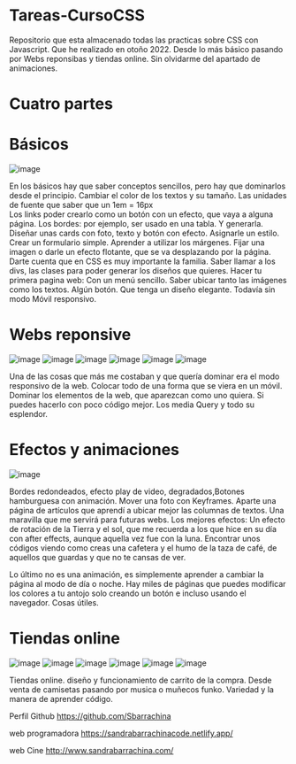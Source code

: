 # Tareas-CursoCSS
Repositorio que esta almacenado todas las practicas sobre CSS  con Javascript. Que he realizado en otoño 2022. 
Desde lo más básico pasando por Webs reponsibas y tiendas online. Sin olvidarme del apartado de animaciones. 

# Cuatro partes 

# Básicos 

![image](https://user-images.githubusercontent.com/92207940/204569449-07cb9df3-3948-48bc-9839-7fdabe0249f3.png)

En los básicos hay que saber conceptos sencillos, pero hay que dominarlos desde el principio. Cambiar el color de los textos y su tamaño. Las unidades de fuente que saber que un 1em = 16px  
Los links poder crearlo como un botón con un efecto, que vaya a alguna página.
Los bordes:  por ejemplo, ser usado en una tabla. Y generarla. 
Diseñar unas cards con foto, texto y botón con efecto. Asignarle un estilo. Crear un formulario simple. Aprender a utilizar los márgenes. 
Fijar una imagen o darle un efecto flotante, que se va desplazando por la página.
Darte cuenta que en CSS es muy importante la familia. Saber llamar a los divs, las clases para poder generar los diseños que quieres. 
Hacer tu primera pagina web: 
Con un menú sencillo. Saber ubicar tanto las imágenes como los textos.
Algún botón. Que tenga un diseño elegante.  Todavía sin modo Móvil responsivo. 


# Webs reponsive 

![image](https://user-images.githubusercontent.com/92207940/204569628-41a67471-5505-455b-a801-f91adab4bd43.png)
![image](https://user-images.githubusercontent.com/92207940/204569684-d49e2638-74c9-4fb3-8739-e1d251d86e76.png)
![image](https://user-images.githubusercontent.com/92207940/204569739-fb8f2974-89fc-461d-bba2-53b17b35fe13.png)
![image](https://user-images.githubusercontent.com/92207940/204569761-2a471f68-db48-42e5-a36f-d2690ae96d28.png)
![image](https://user-images.githubusercontent.com/92207940/204569828-bc72c75c-a1ee-40e2-b997-1c7a6d0aff5e.png)
![image](https://user-images.githubusercontent.com/92207940/204569889-3531e638-5d53-4885-a80c-8db9fb8f60ff.png)

Una de las cosas que más me costaban y que quería dominar era el modo responsivo de la web.  Colocar todo de una forma que se viera en un móvil. 
Dominar los elementos de la web, que aparezcan como uno quiera. Si puedes hacerlo con poco código mejor. Los media Query y todo su esplendor.


# Efectos y animaciones

![image](https://user-images.githubusercontent.com/92207940/204570007-25418603-45a8-432a-801d-a133a99d545f.png)

Bordes redondeados, efecto play de video, degradados,Botones hamburguesa con animación. Mover una foto con Keyframes. 
Aparte una página de artículos que aprendí a ubicar mejor las columnas de textos. Una maravilla que me servirá para futuras webs. 
Los mejores efectos: Un efecto de rotación de la  Tierra y el sol, que me recuerda a los que hice en su día con after effects, aunque aquella vez fue con la luna.  Encontrar unos códigos viendo como creas una cafetera y el humo de la taza de café, de aquellos que guardas y que no te cansas de ver. 

Lo último no es una animación, es simplemente aprender a cambiar la página al modo de día o noche. Hay miles de páginas que puedes modificar los colores a tu antojo solo creando un botón e incluso usando el navegador.  Cosas útiles. 




# Tiendas online 

![image](https://user-images.githubusercontent.com/92207940/204570099-bde5b168-1afc-4e66-a42b-022ac47392f1.png)
![image](https://user-images.githubusercontent.com/92207940/204570131-7e80844e-3b15-4e35-9770-79438cb95ec9.png)
![image](https://user-images.githubusercontent.com/92207940/204570158-622e5006-3bf1-4fb0-a3d5-0e2f1d207920.png)
![image](https://user-images.githubusercontent.com/92207940/204570186-3de4418c-1fec-4376-9397-71f1a7b40ee2.png)
![image](https://user-images.githubusercontent.com/92207940/204570254-d6f891fc-56f8-4e73-ae10-4100247ee7ab.png)
![image](https://user-images.githubusercontent.com/92207940/204570284-b4785feb-3d9e-4141-8952-e87c54f25958.png)

Tiendas online. diseño y funcionamiento de carrito de la compra. Desde venta de camisetas pasando por musica o muñecos funko. 
Variedad y la manera de aprender código.




Perfil Github
https://github.com/Sbarrachina

web  programadora
https://sandrabarrachinacode.netlify.app/

web Cine
http://www.sandrabarrachina.com/

